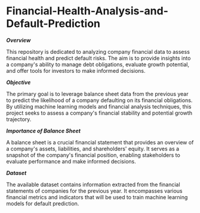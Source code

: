# Financial-Health-Analysis-and-Default-Prediction

***Overview***

This repository is dedicated to analyzing company financial data to assess financial health and predict default risks. The aim is to provide insights into a company's ability to manage debt obligations, evaluate growth potential, and offer tools for investors to make informed decisions.

***Objective***

The primary goal is to leverage balance sheet data from the previous year to predict the likelihood of a company defaulting on its financial obligations. By utilizing machine learning models and financial analysis techniques, this project seeks to assess a company's financial stability and potential growth trajectory.

***Importance of Balance Sheet***

A balance sheet is a crucial financial statement that provides an overview of a company's assets, liabilities, and shareholders' equity. It serves as a snapshot of the company's financial position, enabling stakeholders to evaluate performance and make informed decisions.

***Dataset***

The available dataset contains information extracted from the financial statements of companies for the previous year. It encompasses various financial metrics and indicators that will be used to train machine learning models for default prediction.

